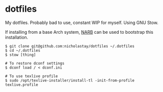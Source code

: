 # dotfiles

My dotfiles. Probably bad to use, constant WIP for myself. Using GNU Stow.

If installing from a base Arch system, [NARB](https://github.com/nicholastay/narb) can be used to bootstrap this installation.

```
$ git clone git@github.com:nicholastay/dotfiles ~/.dotfiles
$ cd ~/.dotfiles
$ stow [thing]

# To restore dconf settings
$ dconf load / < dconf.ini

# To use texlive profile
$ sudo /opt/texlive-installer/install-tl -init-from-profile texlive.profile
```
